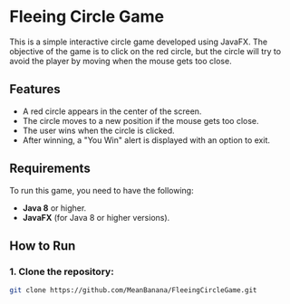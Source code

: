 # Fleeing Circle Game

This is a simple interactive circle game developed using JavaFX. The objective of the game is to click on the red circle, but the circle will try to avoid the player by moving when the mouse gets too close.

## Features

- A red circle appears in the center of the screen.
- The circle moves to a new position if the mouse gets too close.
- The user wins when the circle is clicked.
- After winning, a "You Win" alert is displayed with an option to exit.

## Requirements

To run this game, you need to have the following:

- **Java 8** or higher.
- **JavaFX** (for Java 8 or higher versions).

## How to Run

### 1. Clone the repository:

```bash
git clone https://github.com/MeanBanana/FleeingCircleGame.git
